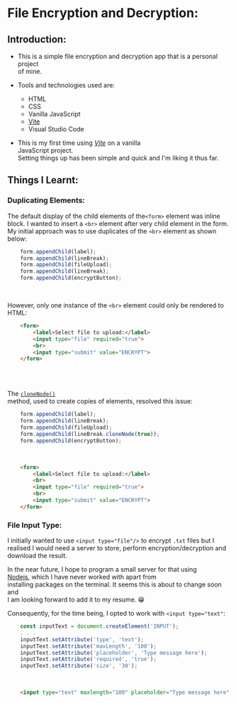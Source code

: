 # File Encryption and Decryption:

## Introduction:

- This is a simple file encryption and decryption app that is a personal project <br>
  of mine.

- Tools and technologies used are:

  - HTML
  - CSS
  - Vanilla JavaScript
  - [Vite](https://vitejs.dev/)
  - Visual Studio Code

- This is my first time using _[Vite](https://vitejs.dev/)_ on a vanilla <br>
  JavaScript project. <br>
  Setting things up has been simple and quick and I'm liking it thus far.

## Things I Learnt:

### Duplicating Elements:

The default display of the child elements of the`<form>` element was inline <br>
block. I wanted to insert a `<br>` element after very child element in the form. <br>
My initial approach was to use duplicates of the `<br>` element as shown below:

```javascript
    form.appendChild(label);
    form.appendChild(lineBreak);
    form.appendChild(fileUpload);
    form.appendChild(lineBreak);
    form.appendChild(encryptButton);
```

<br>

However, only one instance of the `<br>` element could only be rendered to HTML:

```HTML
    <form>
        <label>Select file to upload:</label>
        <input type="file" required="true">
        <br>
        <input type="submit" value="ENCRYPT">
    </form>
```

<br><br>

The [`cloneNode()`](https://www.w3schools.com/jsrEF/met_node_clonenode.asp) <br>
method, used to create copies of elements, resolved this issue:

```javascript
    form.appendChild(label);
    form.appendChild(lineBreak);
    form.appendChild(fileUpload);
    form.appendChild(lineBreak.cloneNode(true));
    form.appendChild(encryptButton);
```

<br>

```HTML
    <form>
        <label>Select file to upload:</label>
        <br>
        <input type="file" required="true">
        <br>
        <input type="submit" value="ENCRYPT">
    </form>
```

### File Input Type:

I initially wanted to use `<input type="file"/>` to encrypt `.txt` files but I <br>
realised I would need a server to store, perform encryption/decryption and <br>
download the result. <br>

In the near future, I hope to program a small server for that using <br>
[Nodejs](https://nodejs.org/en), which I have never worked with apart from <br>
installing packages on the terminal. It seems this is about to change soon and <br>
I am looking forward to add it to my resume. 😁 <br>

Consequently, for the time being, I opted to work with `<input type="text"`:

```javascript
    const inputText = document.createElement('INPUT');
    . . .
    inputText.setAttribute('type', 'text');
    inputText.setAttribute('maxLength', '100');
    inputText.setAttribute('placeholder', 'Type message here');
    inputText.setAttribute('required', 'true');
    inputText.setAttribute('size', '30');
```

<br>

```HTML
    <input type="text" maxlength="100" placeholder="Type message here" required="true" size="30">
```
